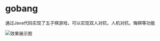 # gobang
通过Java代码实现了五子棋游戏，可以实现双人对抗，人机对抗，悔棋等功能

![效果展示图](C:\Users\guansheng\Desktop\md文件\gobang图片\1568694408(1).png)
